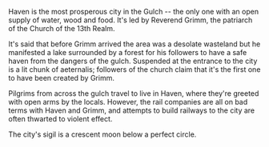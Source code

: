 Haven is the most prosperous city in the Gulch -- the only one with an open supply of water, wood and food. It's led by Reverend Grimm, the patriarch of the Church of the 13th Realm.

It's said that before Grimm arrived the area was a desolate wasteland but he manifested a lake surrounded by a forest for his followers to have a safe haven from the dangers of the gulch. Suspended at the entrance to the city is a lit chunk of aeternalis; followers of the church claim that it's the first one to have been created by Grimm.

Pilgrims from across the gulch travel to live in Haven, where they're greeted with open arms by the locals. However, the rail companies are all on bad terms with Haven and Grimm, and attempts to build railways to the city are often thwarted to violent effect.

The city's sigil is a crescent moon below a perfect circle.
